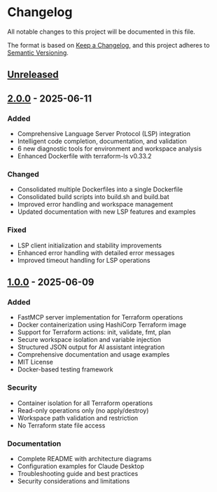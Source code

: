 # Changelog

All notable changes to this project will be documented in this file.

The format is based on [Keep a Changelog](https://keepachangelog.com/en/1.0.0/),
and this project adheres to [Semantic Versioning](https://semver.org/spec/v2.0.0.html).

## [Unreleased]

## [2.0.0] - 2025-06-11

### Added
- Comprehensive Language Server Protocol (LSP) integration
- Intelligent code completion, documentation, and validation
- 6 new diagnostic tools for environment and workspace analysis
- Enhanced Dockerfile with terraform-ls v0.33.2

### Changed
- Consolidated multiple Dockerfiles into a single Dockerfile
- Consolidated build scripts into build.sh and build.bat
- Improved error handling and workspace management
- Updated documentation with new LSP features and examples

### Fixed
- LSP client initialization and stability improvements
- Enhanced error handling with detailed error messages
- Improved timeout handling for LSP operations

## [1.0.0] - 2025-06-09

### Added
- FastMCP server implementation for Terraform operations
- Docker containerization using HashiCorp Terraform image
- Support for Terraform actions: init, validate, fmt, plan
- Secure workspace isolation and variable injection
- Structured JSON output for AI assistant integration
- Comprehensive documentation and usage examples
- MIT License
- Docker-based testing framework

### Security
- Container isolation for all Terraform operations
- Read-only operations only (no apply/destroy)
- Workspace path validation and restriction
- No Terraform state file access

### Documentation
- Complete README with architecture diagrams
- Configuration examples for Claude Desktop
- Troubleshooting guide and best practices
- Security considerations and limitations

[Unreleased]: https://github.com/aj-geddes/terry-form-mcp/compare/v2.0.0...HEAD
[2.0.0]: https://github.com/aj-geddes/terry-form-mcp/compare/v1.0.0...v2.0.0
[1.0.0]: https://github.com/aj-geddes/terry-form-mcp/releases/tag/v1.0.0